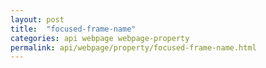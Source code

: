 ```yaml
---
layout: post
title:  "focused-frame-name"
categories: api webpage webpage-property
permalink: api/webpage/property/focused-frame-name.html
---
```


